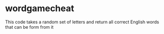 # wordgamecheat
This code takes a random set of letters and return all correct English words that can be form from it
